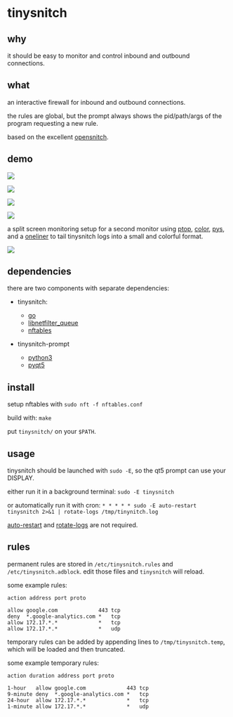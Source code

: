 # tinysnitch

## why

it should be easy to monitor and control inbound and outbound connections.

## what

an interactive firewall for inbound and outbound connections.

the rules are global, but the prompt always shows the pid/path/args of the program requesting a new rule.

based on the excellent [opensnitch](https://github.com/evilsocket/opensnitch).

## demo

![](https://github.com/nathants/tinysnitch/raw/master/docs/demo.gif)

![](https://github.com/nathants/tinysnitch/raw/master/docs/prompt.png)

![](https://github.com/nathants/tinysnitch/raw/master/docs/prompt_legend.png)

![](https://github.com/nathants/tinysnitch/raw/master/docs/prompt_help.png)

a split screen monitoring setup for a second monitor using [ptop](https://github.com/nathants/ptop), [color](https://gist.github.com/nathants/336bc5e501ad174aeeb7986f2b0633e4), [pys](https://gist.github.com/nathants/741b066af9faa15f3ed50ed6cf677d67), and a [oneliner](https://gist.github.com/nathants/daa1aa0dee88bc6dc8710c82965b4704) to tail tinysnitch logs into a small and colorful format.

![](https://github.com/nathants/tinysnitch/raw/master/docs/demo.png)

## dependencies

 there are two components with separate dependencies:

 - tinysnitch:
   - [go](https://archlinux.org/packages/community/x86_64/go/)
   - [libnetfilter_queue](https://www.archlinux.org/packages/extra/x86_64/libnetfilter_queue/)
   - [nftables](https://archlinux.org/packages/extra/x86_64/nftables/)

 - tinysnitch-prompt
   - [python3](https://www.python.org/)
   - [pyqt5](https://pypi.org/project/PyQt5/)

## install

setup nftables with `sudo nft -f nftables.conf`

build with: `make`

put `tinysnitch/` on your `$PATH`.

## usage

tinysnitch should be launched with `sudo -E`, so the qt5 prompt can use your DISPLAY.

either run it in a background terminal: `sudo -E tinysnitch`

or automatically run it with cron: `* * * * * sudo -E auto-restart tinysnitch 2>&1 | rotate-logs /tmp/tinynitch.log`

[auto-restart](https://gist.github.com/nathants/dc5d43c1e57b9bbb3a654491df93e4d6) and [rotate-logs](https://gist.github.com/nathants/72968aaa7d9ab7c008fe32e399426d2c) are not required.

## rules

permanent rules are stored in `/etc/tinysnitch.rules` and `/etc/tinysnitch.adblock`. edit those files and `tinysnitch` will reload.

some example rules:

`action address port proto`

```
allow google.com             443 tcp
deny  *.google-analytics.com *   tcp
allow 172.17.*.*             *   tcp
allow 172.17.*.*             *   udp
```

temporary rules can be added by appending lines to `/tmp/tinysnitch.temp`, which will be loaded and then truncated.

some example temporary rules:

`action duration address port proto`

```
1-hour   allow google.com             443 tcp
9-minute deny  *.google-analytics.com *   tcp
24-hour  allow 172.17.*.*             *   tcp
1-minute allow 172.17.*.*             *   udp
```

